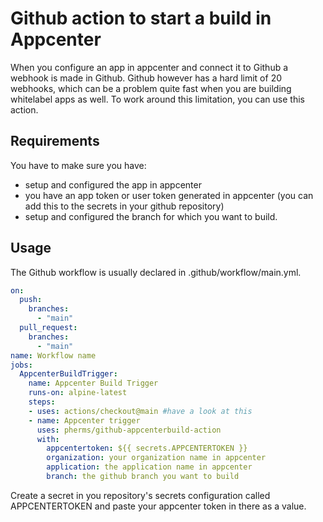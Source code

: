 # Github action to start a build in Appcenter
When you configure an app in appcenter and connect it to Github a webhook is made in Github.
Github however has a hard limit of 20 webhooks, which can be a problem quite fast when you are building whitelabel apps as well.
To work around this limitation, you can use this action.

## Requirements
You have to make sure you have:
- setup and configured the app in appcenter
- you have an app token or user token generated in appcenter (you can add this to the secrets in your github repository)
- setup and configured the branch for which you want to build.

## Usage
The Github workflow is usually declared in .github/workflow/main.yml.

```yaml
on:
  push:
    branches:
      - "main"
  pull_request:
    branches:
      - "main"
name: Workflow name
jobs:
  AppcenterBuildTrigger:
    name: Appcenter Build Trigger
    runs-on: alpine-latest
    steps:
    - uses: actions/checkout@main #have a look at this
    - name: Appcenter trigger
      uses: pherms/github-appcenterbuild-action
      with:
        appcentertoken: ${{ secrets.APPCENTERTOKEN }}
        organization: your organization name in appcenter
        application: the application name in appcenter
        branch: the github branch you want to build
```
Create a secret in you repository's secrets configuration called APPCENTERTOKEN and paste your appcenter token in there as a value.